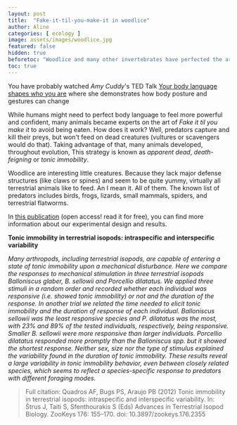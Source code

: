```yaml
---
layout: post
title:  "Fake-it-til-you-make-it in woodlice"
author: Aline
categories: [ ecology ]
image: assets/images/woodlice.jpg
featured: false
hidden: true
beforetoc: "Woodlice and many other invertebrates have perfected the art of Fake it til you make it to deceive predators"
toc: true
---
```


You have probably watched _Amy Cuddy_'s TED Talk <a href="https://www.ted.com/talks/amy_cuddy_your_body_language_shapes_who_you_are">Your body language shapes who you are</a> where she demonstrates how body posture and gestures can change  

While humans might need to perfect body language to feel more powerful and confident, many animals became experts on the art of _Fake it til you make it_ to avoid being eaten.
How does it work? Well, predators capture and kill their preys, but won't feed on dead creatures (vultures or scavengers would do that). Taking advantage of that, many animals developed, throughout evolution,  This strategy is known as *apparent dead*, *death-feigning*  or *tonic immobility*.

Woodlice are interesting little creatures. Because they lack major defense structures (like claws or spines) and seem to be quite yummy, virtually all terrestrial animals like to feed. An I mean it. All of them. The known list of predators includes birds, frogs, lizards, small mammals, spiders, and terrestrial flatworms.



In <a href="http://10.3897/zookeys.176.2355">this publication</a> (open access! read it for free), you can find more information about our experimental design and results.

**Tonic immobility in terrestrial isopods: intraspecific and interspecific
variability**

*Many arthropods, including terrestrial isopods, are capable of entering a state of tonic immobility upon a
mechanical disturbance. Here we compare the responses to mechanical stimulation in three terrestrial isopods
Balloniscus glaber, B. sellowii and Porcellio dilatatus. We applied three stimuli in a random order and recorded
whether each individual was responsive (i.e. showed tonic immobility) or not and the duration of the response.
In another trial we related the time needed to elicit tonic immobility and the duration of response of
each individual. Balloniscus sellowii was the least responsive species and P. dilatatus was the most, with 23%
and 89% of the tested individuals, respectively, being responsive. Smaller B. sellowii were more responsive
than larger individuals. Porcellio dilatatus responded more promptly than the Balloniscus spp. but it showed
the shortest response. Neither sex, size nor the type of stimulus explained the variability found in the duration
of tonic immobility. These results reveal a large variability in tonic immobility behavior, even between closely
related species, which seems to reflect a species-specific response to predators with different foraging modes.*

> Full citation: Quadros AF, Bugs PS, Araujo PB (2012) Tonic immobility in terrestrial isopods: intraspecific and interspecific
variability. In: Štrus J, Taiti S, Sfenthourakis S (Eds) Advances in Terrestrial Isopod Biology. ZooKeys 176: 155–170. doi:
10.3897/zookeys.176.2355
